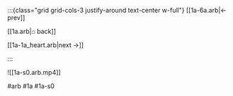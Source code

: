 :::{class="grid grid-cols-3 justify-around text-center w-full"}
[[1a-6a.arb|← prev]]

[[1a.arb|⌂ back]]

[[1a-1a_heart.arb|next →]]

:::

![[1a-s0.arb.mp4]]

#arb #1a #1a-s0